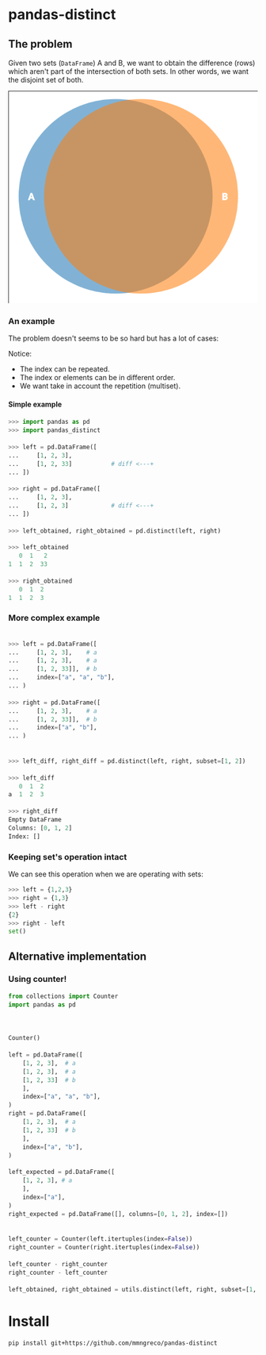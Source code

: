 # pandas-distinct

## The problem

Given two sets (`DataFrame`) A and B, we want to obtain the difference (rows)
which aren't part of the intersection of both sets. In other words, we want 
the disjoint set of both.

![venn diagram](venn.png)


### An example

The problem doesn't seems to be so hard but has a lot of cases:

Notice:

- The index can be repeated.
- The index or elements can be in different order.
- We want take in account the repetition (multiset).


#### Simple example

```python
>>> import pandas as pd
>>> import pandas_distinct

>>> left = pd.DataFrame([
...     [1, 2, 3],
...     [1, 2, 33]           # diff <---+
... ])

>>> right = pd.DataFrame([
...     [1, 2, 3],
...     [1, 2, 3]            # diff <---+
... ])

>>> left_obtained, right_obtained = pd.distinct(left, right)

>>> left_obtained
   0  1   2
1  1  2  33

>>> right_obtained
   0  1  2
1  1  2  3

```


### More complex example

```python

>>> left = pd.DataFrame([
...     [1, 2, 3],    # a
...     [1, 2, 3],    # a
...     [1, 2, 33]],  # b
...     index=["a", "a", "b"],
... )

>>> right = pd.DataFrame([
...     [1, 2, 3],    # a
...     [1, 2, 33]],  # b
...     index=["a", "b"],
... )


>>> left_diff, right_diff = pd.distinct(left, right, subset=[1, 2])

>>> left_diff
   0  1  2
a  1  2  3

>>> right_diff
Empty DataFrame
Columns: [0, 1, 2]
Index: []
```


### Keeping set's operation intact


We can see this operation when we are operating with sets:

```python
>>> left = {1,2,3}
>>> right = {1,3}
>>> left - right
{2}
>>> right - left
set()
```

## Alternative implementation

### Using counter!


```python
from collections import Counter
import pandas as pd



Counter()

left = pd.DataFrame([
    [1, 2, 3],  # a
    [1, 2, 3],  # a
    [1, 2, 33]  # b
    ],
    index=["a", "a", "b"],
)
right = pd.DataFrame([
    [1, 2, 3],  # a
    [1, 2, 33]  # b
    ],
    index=["a", "b"],
)

left_expected = pd.DataFrame([
    [1, 2, 3], # a
    ],
    index=["a"],
)
right_expected = pd.DataFrame([], columns=[0, 1, 2], index=[])


left_counter = Counter(left.itertuples(index=False))
right_counter = Counter(right.itertuples(index=False))

left_counter - right_counter
right_counter - left_counter

left_obtained, right_obtained = utils.distinct(left, right, subset=[1, 2])
```

# Install

```bash
pip install git+https://github.com/mmngreco/pandas-distinct
```
